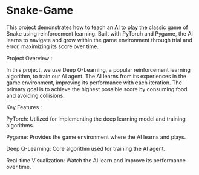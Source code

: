 # Snake-Game

This project demonstrates how to teach an AI to play the classic game of Snake using reinforcement learning. Built with PyTorch and Pygame, the AI learns to navigate and grow within the game environment through trial and error, maximizing its score over time.

Project Overview :

In this project, we use Deep Q-Learning, a popular reinforcement learning algorithm, to train our AI agent. The AI learns from its experiences in the game environment, improving its performance with each iteration. The primary goal is to achieve the highest possible score by consuming food and avoiding collisions.

Key Features :

PyTorch: Utilized for implementing the deep learning model and training algorithms.

Pygame: Provides the game environment where the AI learns and plays.

Deep Q-Learning: Core algorithm used for training the AI agent.

Real-time Visualization: Watch the AI learn and improve its performance over time.
